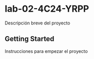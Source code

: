 # lab-02-4C24-YRPP
Descripción breve del proyecto

## Getting Started

Instrucciones para empezar el proyecto

